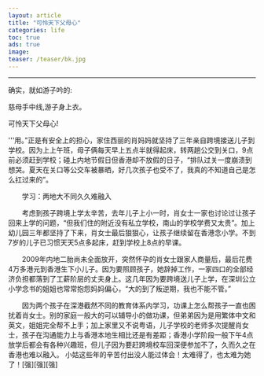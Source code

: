 ```yaml
---
layout: article
title: "可怜天下父母心"
categories: life
toc: true
ads: true
image:
teaser: /teaser/bk.jpg
---
```


---

确实，就如游子吟的:

慈母手中线,游子身上衣。

可怜天下父母心!


'''用。”正是有安全上的担心，家住西丽的肖妈妈就坚持了三年亲自跨境接送儿子到学校。因为上上午班，母子俩每天早上五点半就得起床，转两趟公交到关口，9点前必须赶到学校；碰上内地节假日但香港却不放假的日子，“排队过关一度崩溃到想哭。夏天在关口等公交车被暴晒，好几次孩子也受不了，我真的不知道自己是怎么扛过来的”。

　　学习：两地大不同久久难融入

　　考虑到孩子跨境上学太辛苦，去年儿子上小一时，肖女士一家也讨论过让孩子回来上学的问题，“但我们住的附近没有私立学校，南山的学校学费又太贵”。加上幼儿园三年都坚持了下来，肖女士最后狠狠心，让孩子继续留在香港念小学。不到7岁的儿子已习惯天天5点多起床，赶到学校上8点的早课。

　　2009年内地二胎尚未全面放开，突然怀孕的肖女士跟家人商量后，最后花费4万多港元到香港生下小儿子。因为要照顾孩子，她辞掉工作，一家四口的全部经济负担都落到了工薪阶层的丈夫身上。这几年因为要跨境送儿子上学，在深圳公立小学念书的姐姐也常常抱怨妈妈偏心，“大的到了叛逆期，我也不能不管。”

　　因为两个孩子在深港截然不同的教育体系内学习，功课上怎么帮孩子一直也困扰着肖女士。别的家庭一般大的可以辅导小的做功课，但弟弟因为是用繁体中文和英文，姐姐完全帮不上手；加上家里又不说粤语，儿子学校的老师多次提醒肖女士，孩子在沟通能力上与香港本地生相比还是有差距；香港小学阶段一般下午4点放学后都会有各种兴趣班，但儿子因为要赶跨境校车回深便参加不了，久而久之在香港也难以融入。
小姑这些年的辛苦付出没人能过体会！太难得了，也太难为她了！[强][强][强]